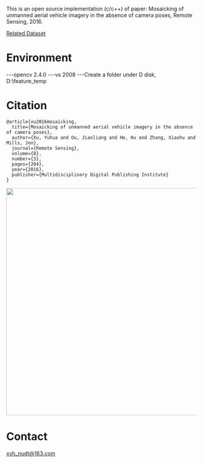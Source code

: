This is an open source implementation (c/c++) of paper: 
Mosaicking of unmanned aerial vehicle imagery in the absence of camera poses, Remote Sensing, 2016. 

[Related Dataset](https://github.com/YuhuaXu/UAV-image-mosaicing-dataset)

# Environment
---opencv 2.4.0
---vs 2008
---Create a folder under D disk, D:\feature_temp

# Citation
```
@article{xu2016mosaicking,
  title={Mosaicking of unmanned aerial vehicle imagery in the absence of camera poses},
  author={Xu, Yuhua and Ou, Jianliang and He, Hu and Zhang, Xiaohu and Mills, Jon},
  journal={Remote Sensing},
  volume={8},
  number={3},
  pages={204},
  year={2016},
  publisher={Multidisciplinary Digital Publishing Institute}
}
```
<img width="600" src="https://github.com/YuhuaXu/UAV-image-mosaicing-dataset/blob/master/Fig/mosaic_res.png"/></div>

# Contact
xyh_nudt@163.com

